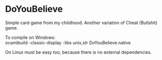 DoYouBelieve
============

Simple card game from my childhood. Another variation of Cheat (Bullshit) game.

To compile on Windows:  
	ocamlbuild -classic-display -libs unix,str DoYouBelieve.native

On Linux must be easy too, because there is no external dependencies.